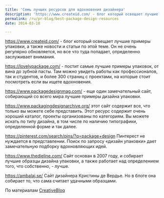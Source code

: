 ```yaml
---
title: 'Семь лучших ресурсов для вдохновения дизайнера'
description: 'https://www.createid.com/ - блог который освещает лучшие примеры упаковки, а также новости и статьи по этой теме. Он не очень регулярно обновляется, но все что туда попадает, определенно заслуживает внимания.'
permalink: /ru/pr-blog/best-package-design-resources
date: 2014-03-18

---
```


https://www.createid.com/ - блог который освещает лучшие примеры упаковки, а также новости и статьи по этой теме. Он не очень регулярно обновляется, но все что туда попадает, определенно заслуживает внимания.

https://lovelypackage.com/ - постит самые лучшие примеры упаковок, от вина до зубной пасты. Там можно увидеть работы как профессионалов, так и студентов, и более 300 страниц с проектами, на которые стоит посмотреть если вы ищете вдохновения.

https://www.packagedesignmag.com/  - еще один замечательный сайт, собирающий со всего мира лучшие примеры дизайна упаковки.

https://www.packagingdesignarchive.org/ этот сайт содержит все, что только вы можете себе представить. Этот ресурс содержит очень хороший каталог, проекты организованы по категориям. Вы можете искать по типу дизайна, в том числе по наличию типографики, определенной форме и так далее.

https://pinterest.com/search/pins/?q=package+design Пинтерест не нуждается в представлении. Поиск по запросу «дизайн упаковки» дает замечательную подборку вдохновляющих идей.

https://www.thedieline.com/  Сайт основан в 2007 году, и собирает лучшие образцы дизайна упаковки, а также работает над определением того, что собственно, - лучше.

https://ambalaj.se/ Сайт дизайнера Кристины де Вердье. Но в блоге она собирает то, что сама считает удачными образцами.

По материалам <a href="https://www.creativebloq.com/branding/packaging-design-resources-4131480">CreativeBloq</a>

